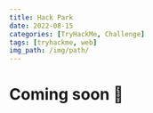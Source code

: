 ```yaml
---
title: Hack Park
date: 2022-08-15
categories: [TryHackMe, Challenge]
tags: [tryhackme, web]
img_path: /img/path/
---
```


# Coming soon 🚧